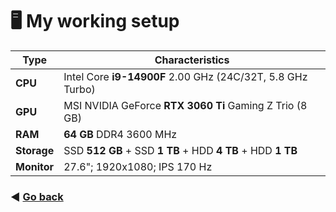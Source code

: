 # 🖥 My working setup

| Type             | Characteristics |
|------------------|-----------------|
| **CPU**    | Intel Core **i9-14900F** 2.00 GHz (24C/32T, 5.8 GHz Turbo) |
| **GPU**| MSI NVIDIA GeForce **RTX 3060 Ti** Gaming Z Trio (8 GB) |
| **RAM**          | **64 GB** DDR4 3600 MHz |
| **Storage**      | SSD **512 GB** + SSD **1 TB** + HDD **4 TB** + HDD **1 TB** |
| **Monitor**      | 27.6"; 1920x1080; IPS 170 Hz |

### ◀️ [Go back](README.md)